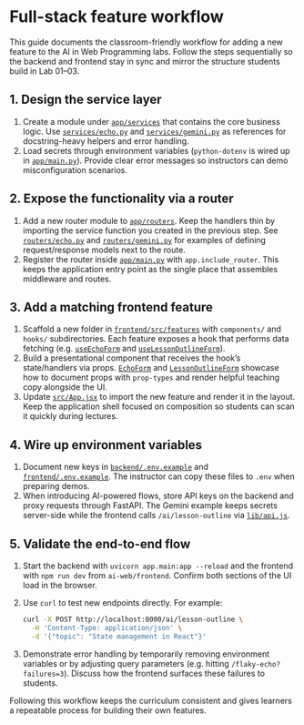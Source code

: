 # Full-stack feature workflow

This guide documents the classroom-friendly workflow for adding a new feature to
the AI in Web Programming labs. Follow the steps sequentially so the backend and
frontend stay in sync and mirror the structure students build in Lab 01–03.

## 1. Design the service layer

1. Create a module under [`app/services`](../backend/app/services) that contains
   the core business logic. Use [`services/echo.py`](../backend/app/services/echo.py)
   and [`services/gemini.py`](../backend/app/services/gemini.py) as references for
   docstring-heavy helpers and error handling.
2. Load secrets through environment variables (`python-dotenv` is wired up in
   [`app/main.py`](../backend/app/main.py)). Provide clear error messages so
   instructors can demo misconfiguration scenarios.

## 2. Expose the functionality via a router

1. Add a new router module to [`app/routers`](../backend/app/routers). Keep the
   handlers thin by importing the service function you created in the previous
   step. See [`routers/echo.py`](../backend/app/routers/echo.py) and
   [`routers/gemini.py`](../backend/app/routers/gemini.py) for examples of
   defining request/response models next to the route.
2. Register the router inside [`app/main.py`](../backend/app/main.py) with
   `app.include_router`. This keeps the application entry point as the single
   place that assembles middleware and routes.

## 3. Add a matching frontend feature

1. Scaffold a new folder in [`frontend/src/features`](../frontend/src/features)
   with `components/` and `hooks/` subdirectories. Each feature exposes a hook
   that performs data fetching (e.g. [`useEchoForm`](../frontend/src/features/echo/hooks/useEchoForm.js)
   and [`useLessonOutlineForm`](../frontend/src/features/gemini/hooks/useLessonOutlineForm.js)).
2. Build a presentational component that receives the hook’s state/handlers via
   props. [`EchoForm`](../frontend/src/features/echo/components/EchoForm.jsx) and
   [`LessonOutlineForm`](../frontend/src/features/gemini/components/LessonOutlineForm.jsx)
   showcase how to document props with `prop-types` and render helpful teaching
   copy alongside the UI.
3. Update [`src/App.jsx`](../frontend/src/App.jsx) to import the new feature and
   render it in the layout. Keep the application shell focused on composition so
   students can scan it quickly during lectures.

## 4. Wire up environment variables

1. Document new keys in [`backend/.env.example`](../backend/.env.example) and
   [`frontend/.env.example`](../frontend/.env.example). The instructor can copy
   these files to `.env` when preparing demos.
2. When introducing AI-powered flows, store API keys on the backend and proxy
   requests through FastAPI. The Gemini example keeps secrets server-side while
   the frontend calls `/ai/lesson-outline` via [`lib/api.js`](../frontend/src/lib/api.js).

## 5. Validate the end-to-end flow

1. Start the backend with `uvicorn app.main:app --reload` and the frontend with
   `npm run dev` from `ai-web/frontend`. Confirm both sections of the UI load in
   the browser.
2. Use `curl` to test new endpoints directly. For example:

   ```bash
   curl -X POST http://localhost:8000/ai/lesson-outline \
     -H 'Content-Type: application/json' \
     -d '{"topic": "State management in React"}'
   ```

3. Demonstrate error handling by temporarily removing environment variables or
   by adjusting query parameters (e.g. hitting `/flaky-echo?failures=3`). Discuss
   how the frontend surfaces these failures to students.

Following this workflow keeps the curriculum consistent and gives learners a
repeatable process for building their own features.
